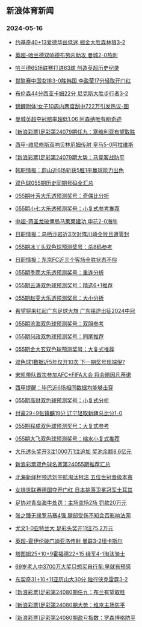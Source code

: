 ## 新浪体育新闻 
### 2024-05-16

+ [约基奇40+13爱德华兹低迷 掘金大胜森林狼3-2](https://sports.sina.com.cn/basketball/nba/2024-05-15/doc-inavhvsu2815056.shtml)

+ [英超-哈兰德双响德布劳内助攻 曼城2-0热刺](https://sports.sina.com.cn/g/pl/2024-05-15/doc-inavheva3035109.shtml)

+ [哈兰德65场联赛打进63球 创造英超历史纪录](https://sports.sina.com.cn/g/pl/2024-05-15/doc-inavhmaq0761570.shtml)

+ [世联赛中国女排3-0胜韩国 李盈莹17分轻取开门红](https://sports.sina.com.cn/others/volleyball/2024-05-15/doc-inavfynu0910998.shtml)

+ [布伦森44分西亚卡姆22分 尼克斯大胜步行者3-2](https://sports.sina.com.cn/basketball/nba/2024-05-15/doc-inavhrkw2875710.shtml)

+ [锦鲤附体!女子10周内两度刮中722万引发热议-图](https://sports.sina.com.cn/l/2024-05-15/doc-inavheus0816182.shtml)

+ [曼城英超夺冠赔率超低1.06 阿森纳唯有盼奇迹](https://sports.sina.com.cn/l/2024-05-15/doc-inavhmaq0767106.shtml)

+ [[新浪彩票]足彩第24079期任九：塞维利亚有望取胜](https://sports.sina.com.cn/l/2024-05-15/doc-inavheus0826385.shtml)

+ [西甲-维尼修斯双响贝林厄姆传射 皇马5-0阿拉维斯](https://sports.sina.com.cn/g/laliga/2024-05-15/doc-inavheva3039009.shtml)

+ [[新浪彩票]足彩第24079期大势：马竞客战防平](https://sports.sina.com.cn/l/2024-05-15/doc-inavheus0825692.shtml)

+ [韩职情报：蔚山近6场斩获5胜1平赢球能力出色](https://sports.sina.com.cn/l/2024-05-15/doc-inavhmaq0777789.shtml)

+ [双色球055期历史同期号码全汇总](https://sports.sina.com.cn/l/2024-05-15/doc-inavhzyh0552413.shtml)

+ [055期叶芳大乐透预测奖号：奇偶比分析](https://sports.sina.com.cn/l/2024-05-15/doc-inavhzys2745994.shtml)

+ [055期小七大乐透预测奖号：小复式参考推荐](https://sports.sina.com.cn/l/2024-05-15/doc-inavhzyh0527894.shtml)

+ [中超-蒋圣龙破僵局马莱莱建功 申花2-0海牛](https://sports.sina.com.cn/china/j/2024-05-15/doc-inaviswk2560995.shtml)

+ [日职情报：鸟栖沙岩近3次对阵川崎全败且遭零封](https://sports.sina.com.cn/l/2024-05-15/doc-inavhrkw2889955.shtml)

+ [055期冰丫头双色球预测奖号：杀8码参考](https://sports.sina.com.cn/l/2024-05-15/doc-inavhzys2752197.shtml)

+ [日职情报：东京FC近三个客场全胜状态不俗](https://sports.sina.com.cn/l/2024-05-15/doc-inavhrkw2893131.shtml)

+ [055期季雨大乐透预测奖号：重连分析](https://sports.sina.com.cn/l/2024-05-15/doc-inavhzys2744841.shtml)

+ [055期云涛双色球预测奖号：精选6+1推荐](https://sports.sina.com.cn/l/2024-05-15/doc-inavhzyh0536192.shtml)

+ [055期赵雯大乐透预测奖号：大小分析](https://sports.sina.com.cn/l/2024-05-15/doc-inavhzyh0530263.shtml)

+ [希望将来扛起广东足球大旗 广东铭途出征2024中冠](https://sports.sina.com.cn/china/2024-05-15/doc-inavhmaq0773559.shtml)

+ [055期沧海双色球预测奖号：双胆参考](https://sports.sina.com.cn/l/2024-05-15/doc-inavhzyh0538060.shtml)

+ [055期何政双色球预测奖号：同尾推荐](https://sports.sina.com.cn/l/2024-05-15/doc-inavhzys2756258.shtml)

+ [055期金大玄双色球预测奖号：大复式推荐](https://sports.sina.com.cn/l/2024-05-15/doc-inavhzys2756003.shtml)

+ [双色球1数据近5年仅开10次 下一期奖号现端倪?](https://sports.sina.com.cn/l/2024-05-15/doc-inavhvsk0644734.shtml)

+ [宋凯带队首次参加AFC+FIFA大会 将会晤因凡蒂诺](https://sports.sina.com.cn/china/2024-05-15/doc-inavhrkn0689019.shtml)

+ [西甲提醒：毕巴近6场相同数据均能够击穿](https://sports.sina.com.cn/l/2024-05-15/doc-inavhmay2988086.shtml)

+ [055期高财双色球预测奖号：小复式分析](https://sports.sina.com.cn/l/2024-05-15/doc-inavhzyh0540109.shtml)

+ [付豪29+9张镇麟19分 辽宁轻取新疆总比分1-0](https://sports.sina.com.cn/basketball/cba/2024-05-15/doc-inavinqn2678751.shtml)

+ [055期程成双色球预测奖号：大复式参考](https://sports.sina.com.cn/l/2024-05-15/doc-inavhzyh0538640.shtml)

+ [055期大飞双色球预测奖号：缩水小复式推荐](https://sports.sina.com.cn/l/2024-05-15/doc-inavhzyh0539046.shtml)

+ [大乐透头奖开3注1000万1注追加 奖池余额8.6亿元](https://sports.sina.com.cn/l/2024-05-15/doc-inaviswk2564678.shtml)

+ [新浪彩票双色球名家第24055期推荐汇总](https://sports.sina.com.cn/l/2024-05-15/doc-inavhzys2763063.shtml)

+ [北海新绎杯预选刘宇航淘汰柯洁 五位世冠晋级本赛](https://sports.sina.com.cn/go/2024-05-15/doc-inavihhe0497896.shtml)

+ [女排世联赛德国夺开门红 日本挑落卫冕冠军土耳其](https://sports.sina.com.cn/others/volleyball/2024-05-16/doc-inavkits0089868.shtml)

+ [足协对青岛海牛处罚：主场空场2场 罚款20万元](https://sports.sina.com.cn/china/2024-05-15/doc-inavhmay2978051.shtml)

+ [张之臻无缘罗马赛4强 腿部受伤不知会否影响法网](https://sports.sina.com.cn/tennis/china/2024-05-15/doc-inaviswk2597135.shtml)

+ [尤文1-0亚特兰大 足彩头奖开11注75.2万元](https://sports.sina.com.cn/l/2024-05-16/doc-inavkpzy2195788.shtml)

+ [英超-霍伊伦破门迪亚洛传射 曼联3-2纽卡斯尔](https://sports.sina.com.cn/g/pl/2024-05-16/doc-inavkpzp9992332.shtml)

+ [塔图姆25+10+9霍福德22+15 绿军4-1淘汰骑士](https://sports.sina.com.cn/basketball/nba/2024-05-16/doc-inavkuim9924051.shtml)

+ [69岁老人中3700万大奖只想买自行车:早就有预感](https://sports.sina.com.cn/l/2024-05-16/doc-inavkpzp9975758.shtml)

+ [东契奇31+10+11亚历山大30分 独行侠克雷霆3-2](https://sports.sina.com.cn/basketball/nba/2024-05-16/doc-inavkyri9823572.shtml)

+ [[新浪彩票]足彩第24080期任九：布兰有望取胜](https://sports.sina.com.cn/l/2024-05-16/doc-inavkpzp9982156.shtml)

+ [[新浪彩票]足彩第24080期大势：维京主场防平](https://sports.sina.com.cn/l/2024-05-16/doc-inavkpzp9977297.shtml)

+ [[新浪彩票]足彩第24080期盈亏指数：罗森博格防平](https://sports.sina.com.cn/l/2024-05-16/doc-inavkpzy2198723.shtml)

